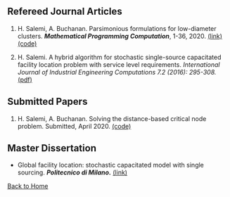 ## Refereed Journal Articles

1. H. Salemi, A. Buchanan. Parsimonious formulations for low-diameter clusters. ***Mathematical Programming Computation***, 1-36, 2020. [(link)](https://link.springer.com/article/10.1007/s12532-020-00175-6)[(code)](https://github.com/halisalemi/ParsimoniousKClub)

2. H. Salemi. A hybrid algorithm for stochastic single-source capacitated facility location problem
with service level requirements. *International Journal of Industrial Engineering Computations 7.2
(2016): 295-308.* [(pdf)](http://m.growingscience.com/ijiec/Vol7/IJIEC_2015_37.pdf)

## Submitted Papers

1. H. Salemi, A. Buchanan. Solving the distance-based critical node problem. Submitted, April 2020. [(code)](https://github.com/halisalemi/DCNP)


## Master Dissertation 

- Global facility location: stochastic capacitated model with single sourcing. ***Politecnico di Milano.*** [(link)](https://www.politesi.polimi.it/handle/10589/108091)

[Back to Home](./README.md)
